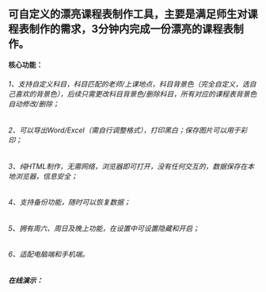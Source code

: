 ## **可自定义的漂亮课程表制作工具，主要是满足师生对课程表制作的需求，3分钟内完成一份漂亮的课程表制作。**

**核心功能：**

###### 1、支持自定义科目，科目匹配的老师/上课地点，科目背景色（完全自定义，选自己喜欢的背景色），后续只需更改科目背景色/删除科目，所有对应的课程表背景色自动修改/删除；

###### 2、可以导出Word/Excel（需自行调整格式），打印黑白；保存图片可以用于彩印；

###### 3、纯HTML制作，无需网络，浏览器即可打开，没有任何交互的，数据保存在本地浏览器，信息安全；

###### 4、支持备份功能，随时可以恢复数据；

###### 5、拥有周六、周日及晚上功能，在设置中可设置隐藏和开启；

###### 6、适配电脑端和手机端。



###### **在线演示：**

